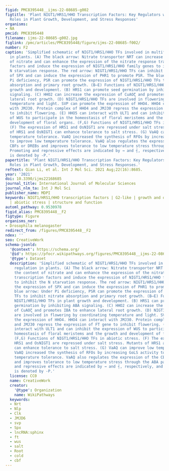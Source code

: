 ```yaml
---
figid: PMC8395448__ijms-22-08685-g002
figtitle: 'Plant NIGT1/HRS1/HHO Transcription Factors: Key Regulators with Multiple
  Roles in Plant Growth, Development, and Stress Responses'
organisms:
- NA
pmcid: PMC8395448
filename: ijms-22-08685-g002.jpg
figlink: /pmc/articles/PMC8395448/figure/ijms-22-08685-f002/
number: F2
caption: 'Simplified schematic of NIGT1/HRS1/HHO TFs involved in multifunctional regulation
  in plants. (A) The black arrow: Nitrate transporter NRT can increase the content
  of nitrate and can enhance the expression of the nitrate response transcription
  factors and induce the expression of NIGT1/HRS1/HHO family genes to inhibit the
  N starvation response. The red arrow: NIGT1/HRS1/HHO TFs can inhibit the expression
  of SPX and can induce the expression of PHR1 to promote PSR. The blue arrow: Under
  Pi deficiency, PSR can promote the expression of NIGT1/HRS1/HHO TFs to inhibit nitrate
  absorption and primary root growth. (B–E) Functions of NIGT1/HRS1/HHO TFs in plant
  growth and development. (B) HRS1 can promote seed germination by inhibiting ABA
  signaling. (C) HHO2 can increase the expression of CuAOζ and promotes IBA to enhance
  lateral root growth. (D) NIGT1/HRS1/HHO TFs are involved in flowering by coordinating
  temperature and light. SVP can promote the expression of HHO4. HHO4 can interact
  with JMJ30. Protein complex of HHO4 and JMJ30 repress the expression of FT gene
  to inhibit flowering. (E) HHO5 can interact with ULT1 and can inhibit the expression
  of WUS to participate in the homeostasis of floral meristems and the growth and
  development of floral organs. (F,G) Functions of NIGT1/HRS1/HHO TFs in abiotic stress.
  (F) The expression of HRS1 and OsNIGT1 are repressed under salt stress. Mutants
  of HRS1 and OsNIGT1 can enhance tolerance to salt stress. (G) VaAQ can improve low
  temperature tolerance. VaAQ increased the synthesis of RFOs by increasing GoLS activity
  to improve low temperature tolerance. VaAQ also regulates the expression of the
  CBFs or DREBs and improves tolerance to low temperature stress through the ABA pathway.
  Promoting and repressive effects are indicated by → and ┤, respectively, and P deficiency
  is denoted by -P.'
papertitle: 'Plant NIGT1/HRS1/HHO Transcription Factors: Key Regulators with Multiple
  Roles in Plant Growth, Development, and Stress Responses.'
reftext: Qian Li, et al. Int J Mol Sci. 2021 Aug;22(16):8685.
year: '2021'
doi: 10.3390/ijms22168685
journal_title: International Journal of Molecular Sciences
journal_nlm_ta: Int J Mol Sci
publisher_name: MDPI
keywords: NIGT1/HRS1/HHO transcription factors | G2-like | growth and development
  | abiotic stress | structure and function
automl_pathway: 0.9530978
figid_alias: PMC8395448__F2
figtype: Figure
organisms_ner:
- Drosophila melanogaster
redirect_from: /figures/PMC8395448__F2
ndex: ''
seo: CreativeWork
schema-jsonld:
  '@context': https://schema.org/
  '@id': https://pfocr.wikipathways.org/figures/PMC8395448__ijms-22-08685-g002.html
  '@type': Dataset
  description: 'Simplified schematic of NIGT1/HRS1/HHO TFs involved in multifunctional
    regulation in plants. (A) The black arrow: Nitrate transporter NRT can increase
    the content of nitrate and can enhance the expression of the nitrate response
    transcription factors and induce the expression of NIGT1/HRS1/HHO family genes
    to inhibit the N starvation response. The red arrow: NIGT1/HRS1/HHO TFs can inhibit
    the expression of SPX and can induce the expression of PHR1 to promote PSR. The
    blue arrow: Under Pi deficiency, PSR can promote the expression of NIGT1/HRS1/HHO
    TFs to inhibit nitrate absorption and primary root growth. (B–E) Functions of
    NIGT1/HRS1/HHO TFs in plant growth and development. (B) HRS1 can promote seed
    germination by inhibiting ABA signaling. (C) HHO2 can increase the expression
    of CuAOζ and promotes IBA to enhance lateral root growth. (D) NIGT1/HRS1/HHO TFs
    are involved in flowering by coordinating temperature and light. SVP can promote
    the expression of HHO4. HHO4 can interact with JMJ30. Protein complex of HHO4
    and JMJ30 repress the expression of FT gene to inhibit flowering. (E) HHO5 can
    interact with ULT1 and can inhibit the expression of WUS to participate in the
    homeostasis of floral meristems and the growth and development of floral organs.
    (F,G) Functions of NIGT1/HRS1/HHO TFs in abiotic stress. (F) The expression of
    HRS1 and OsNIGT1 are repressed under salt stress. Mutants of HRS1 and OsNIGT1
    can enhance tolerance to salt stress. (G) VaAQ can improve low temperature tolerance.
    VaAQ increased the synthesis of RFOs by increasing GoLS activity to improve low
    temperature tolerance. VaAQ also regulates the expression of the CBFs or DREBs
    and improves tolerance to low temperature stress through the ABA pathway. Promoting
    and repressive effects are indicated by → and ┤, respectively, and P deficiency
    is denoted by -P.'
  license: CC0
  name: CreativeWork
  creator:
    '@type': Organization
    name: WikiPathways
  keywords:
  - Nrt
  - Nlp
  - Clk
  - JMJD6
  - svp
  - Spx
  - lncRNA:sphinx
  - ft
  - wus
  - salt
  - Root
  - cold
  - cbf
---
```

